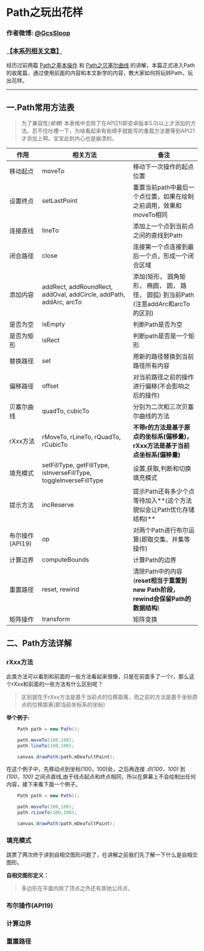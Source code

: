 # Path之玩出花样

### 作者微博: [@GcsSloop](http://weibo.com/GcsSloop)
### [【本系列相关文章】](https://github.com/GcsSloop/AndroidNote/tree/master/CustomView)

经历过前两篇 [Path之基本操作](https://github.com/GcsSloop/AndroidNote/blob/master/CustomView/Advance/%5B5%5DPath_Basic.md) 和 [Path之贝塞尔曲线](https://github.com/GcsSloop/AndroidNote/blob/master/CustomView/Advance/%5B6%5DPath_Bezier.md) 的讲解，本篇正式进入Path的收尾篇，通过使用前面的内容和本文新学的内容，教大家如何将玩转Path，玩出花样。

******

## 一.Path常用方法表
> 为了兼容性(_偷懒_) 本表格中去除了在API21(即安卓版本5.0)以上才添加的方法。忍不住吐槽一下，为啥看起来有些顺手就能写的重载方法要等到API21才添加上啊。宝宝此刻内心也是崩溃的。

作用 | 相关方法 | 备注
--- | --- | ---
移动起点   | moveTo | 移动下一次操作的起点位置
设置终点   | setLastPoint | 重置当前path中最后一个点位置，如果在绘制之前调用，效果和moveTo相同
连接直线   | lineTo | 添加上一个点到当前点之间的直线到Path
闭合路径   | close  | 连接第一个点连接到最后一个点，形成一个闭合区域
添加内容   | addRect, addRoundRect,  addOval, addCircle, 	addPath, addArc, arcTo | 添加(矩形， 圆角矩形， 椭圆， 圆， 路径， 圆弧) 到当前Path (注意addArc和arcTo的区别)
是否为空   | isEmpty | 判断Path是否为空
是否为矩形 | isRect  | 判断path是否是一个矩形
替换路径   | set | 用新的路径替换到当前路径所有内容
偏移路径   | offset | 对当前路径之前的操作进行偏移(不会影响之后的操作)
贝塞尔曲线 | quadTo, cubicTo | 分别为二次和三次贝塞尔曲线的方法
rXxx方法   | rMoveTo, rLineTo, rQuadTo, rCubicTo | **不带r的方法是基于原点的坐标系(偏移量)，rXxx方法是基于当前点坐标系(偏移量)**
填充模式   | setFillType, getFillType, isInverseFillType, toggleInverseFillType| 设置,获取,判断和切换填充模式
提示方法   | incReserve | 提示Path还有多少个点等待加入**(这个方法貌似会让Path优化存储结构)**
布尔操作(API19) | op | 对两个Path进行布尔运算(即取交集、并集等操作)
计算边界   | computeBounds | 计算Path的边界
重置路径   | reset, rewind | 清除Path中的内容(**reset相当于重置到new Path阶段，rewind会保留Path的数据结构**)
矩阵操作   | transform | 矩阵变换


## 二、Path方法详解

### rXxx方法

此类方法可以看到和前面的一些方法看起来很像，只是在前面多了一个r，那么这个rXxx和前面的一些方法有什么区别呢？

> 区别就在于rXxx方法是基于当前点的位移距离，而之前的方法是基于坐标原点的位移距离(即当前坐标系的坐标)

**举个例子:**

``` java
    Path path = new Path();

    path.moveTo(100,100);
    path.lineTo(100,100);

    canvas.drawPath(path,mDeafultPaint);
```

在这个例子中，先移动点到坐标(100，100)处，之后再连接 _点(100，100)_ 到 _(100，100)_ 之间点直线,由于线点起点和终点相同，所以在屏幕上不会绘制出任何内容，接下来看下面一个例子。

``` java
    Path path = new Path();

    path.moveTo(100,100);
    path.rLineTo(100,100);

    canvas.drawPath(path,mDeafultPaint);
```



### 填充模式

跳票了两次终于讲到自相交图形问题了，在讲解之前我们先了解一下什么是自相交图形。

**自相交图形定义：**

> 多边形在平面内除了顶点之外还有其他公共点。

### 布尔操作(API19)

### 计算边界

### 重置路径






